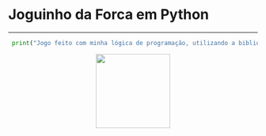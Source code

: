 # Joguinho da Forca em Python

<hr>

```python
 print("Jogo feito com minha lógica de programação, utilizando a biblioteca random, para sortear uma palavra.")
```
<div align="center">
  <img src="https://cdn-icons-png.flaticon.com/512/6168/6168642.png" width=150px>
</div>

